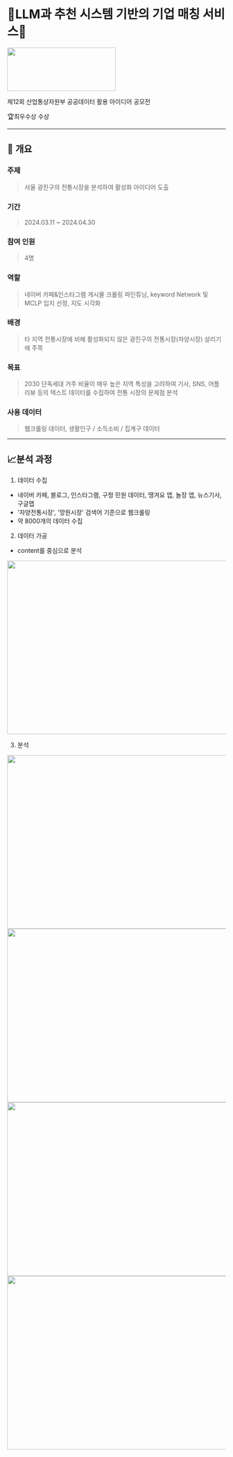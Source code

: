 # :office:LLM과 추천 시스템 기반의 기업 매칭 서비스:office:

<img src="./gwangingu_images/광진구청 로고.png" width="250" height="100"/>

제12회 산업통상자원부 공공데이터 활용 아이디어 공모전

:trophy:최우수상 수상

----------------------

## :book: 개요

### 주제

> 서울 광진구의 전통시장을 분석하여 활성화 아이디어 도출


### 기간
> 2024.03.11 ~ 2024.04.30


### 참여 인원
> 4명

### 역할
> 네이버 카페&인스타그램 게시물 크롤링
> 파인튜닝, keyword Network 및 MCLP 입지 선정, 지도 시각화

### 배경
> 타 지역 전통시장에 비해 활성화되지 않은 광진구의 전통시장(자양시장) 살리기에 주목


### 목표
> 2030 단독세대 거주 비율이 매우 높은 지역 특성을 고려하여   기사, SNS, 어플 리뷰 등의 텍스트 데이터를 수집하여 전통 시장의 문제점 분석


### 사용 데이터
> 웹크롤링 데이터, 생활인구 / 소득소비 / 집계구 데이터

---------

## :chart_with_upwards_trend:분석 과정

1. 데이터 수집
- 네이버 카페, 블로그, 인스타그램, 구청 민원 데이터, 땡겨요 앱, 놀장 앱, 뉴스기사, 구글맵
- '자양전통시장', '망원시장' 검색어 기준으로 웹크롤링
- 약 8000개의 데이터 수집

2. 데이터 가공
- content를 중심으로 분석

<img src="./gwangingu_images/광진구데이터그림.png" width="800" height="400"/>
  
3. 분석

<img src="./gwangingu_images/[광진구푸바오]결과보고서_6.png" width="800" height="400"/>

<img src="./gwangingu_images/취업 포트폴리오 최종_18.png" width="800" height="400"/>

<img src="./gwangingu_images/취업 포트폴리오 최종_19.png" width="800" height="400"/>

<img src="./gwangingu_images/취업 포트폴리오 최종_20.png" width="800" height="400"/>
